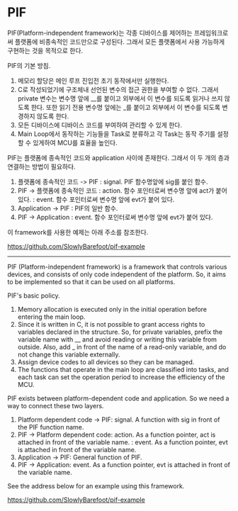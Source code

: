 # PIF

PIF(Platform-independent framework)는 각종 디바이스를 제어하는 프레임워크로써 플랫폼에 비종속적인 코드만으로 구성된다. 그래서 모든 플랫폼에서 사용 가능하게 구현하는 것을 목적으로 한다. 

PIF의 기본 방침.
1. 메모리 할당은 메인 루프 진입전 초기 동작에서만 실행한다.
2. C로 작성되었기에 구조체내 선언된 변수의 접근 권한을 부여할 수 없다. 
   그래서 private 변수는 변수명 앞에 __를 붙이고 외부에서 이 변수를 되도록 읽거나 쓰지 않도록 한다.
   또한 읽기 전용 변수명 앞에는 _를 붙이고 외부에서 이 변수를 되도록 변경하지 않도록 한다.
3. 모든 디바이스에 디바이스 코드를 부여하여 관리할 수 있게 한다.
4. Main Loop에서 동작하는 기능들을 Task로 분류하고 각 Task는 동작 주기를 설정할 수 있게하여 MCU를 효율을 높인다.

PIF는 플랫폼에 종속적인 코드와 application 사이에 존재한다. 그래서 이 두 개의 층과 연결하는 방법이 필요하다.
1. 플랫폼에 종속적인 코드 -> PIF : signal. PIF 함수명앞에 sig를 붙인 함수.
2. PIF -> 플랫폼에 종속적인 코드 : action. 함수 포인터로써 변수명 앞에 act가 붙어 있다. 
                            : event. 함수 포인터로써 변수명 앞에 evt가 붙어 있다.
3. Application -> PIF : PIF의 일반 함수.
4. PIF -> Application : event. 함수 포인터로써 변수명 앞에 evt가 붙어 있다.

이 framework를 사용한 예제는 아래 주소를 참조한다.

https://github.com/SlowlyBarefoot/pif-example

---

PIF (Platform-independent framework) is a framework that controls various devices, and consists of only code independent of the platform. So, it aims to be implemented so that it can be used on all platforms.

PIF's basic policy.
1. Memory allocation is executed only in the initial operation before entering the main loop.
2. Since it is written in C, it is not possible to grant access rights to variables declared in the structure.
   So, for private variables, prefix the variable name with __ and avoid reading or writing this variable from outside.
   Also, add _ in front of the name of a read-only variable, and do not change this variable externally.
3. Assign device codes to all devices so they can be managed.
4. The functions that operate in the main loop are classified into tasks, and each task can set the operation period to increase the efficiency of the MCU.

PIF exists between platform-dependent code and application. So we need a way to connect these two layers.
1. Platform dependent code -> PIF: signal. A function with sig in front of the PIF function name.
2. PIF -> Platform dependent code: action. As a function pointer, act is attached in front of the variable name.
                            : event. As a function pointer, evt is attached in front of the variable name.
3. Application -> PIF: General function of PIF.
4. PIF -> Application: event. As a function pointer, evt is attached in front of the variable name.

See the address below for an example using this framework.

https://github.com/SlowlyBarefoot/pif-example
